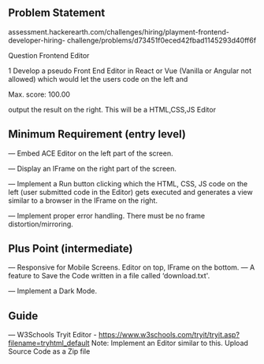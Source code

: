 ## Problem Statement

assessment.hackerearth.com/challenges/hiring/playment-frontend-developer-hiring- challenge/problems/d73451f0eced42fbad1145293d40ff6f

Question Frontend Editor

1 Develop a pseudo Front End Editor in React or Vue (Vanilla or Angular not allowed) which would let the users code on the left and

Max. score: 100.00

output the result on the right. This will be a HTML,CSS,JS Editor

## Minimum Requirement (entry level)

— Embed ACE Editor on the left part of the screen. 

— Display an IFrame on the right part of the screen.

— Implement a Run button clicking which the HTML, CSS, JS code on the left (user submitted code in the Editor) gets executed and generates a view similar to a browser in the IFrame on the right.

— Implement proper error handling. There must be no frame distortion/mirroring.

## Plus Point (intermediate)

— Responsive for Mobile Screens. Editor on top, IFrame on the bottom. — A feature to Save the Code written in a file called ‘download.txt'.

— Implement a Dark Mode.

## Guide

— W3Schools Tryit Editor - https://www.w3schools.com/tryit/tryit.asp?filename=tryhtml_default
Note: Implement an Editor similar to this. Upload Source Code as a Zip file
